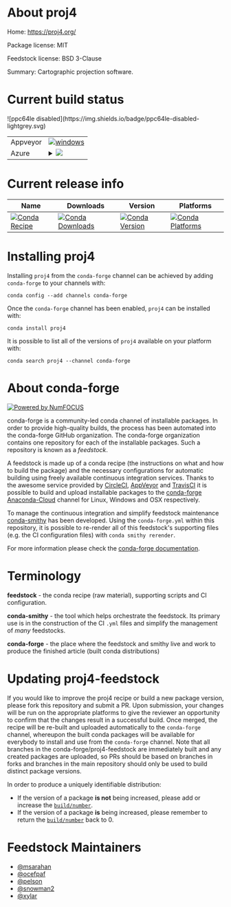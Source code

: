 About proj4
===========

Home: https://proj4.org/

Package license: MIT

Feedstock license: BSD 3-Clause

Summary: Cartographic projection software.



Current build status
====================


<table><tr>
    <td>Appveyor</td>
    <td>
      <a href="https://ci.appveyor.com/project/conda-forge/proj-4-feedstock/branch/master">
        <img alt="windows" src="https://img.shields.io/appveyor/ci/conda-forge/proj-4-feedstock/master.svg?label=Windows">
      </a>
    </td>
  </tr>
    
  <tr>
    <td>Azure</td>
    <td>
      <details>
        <summary>
          <a href="https://dev.azure.com/conda-forge/feedstock-builds/_build/latest?definitionId=815&branchName=master">
            <img src="https://dev.azure.com/conda-forge/feedstock-builds/_apis/build/status/proj.4-feedstock?branchName=master">
          </a>
        </summary>
        <table>
          <thead><tr><th>Variant</th><th>Status</th></tr></thead>
          <tbody><tr>
              <td>linux</td>
              <td>
                <a href="https://dev.azure.com/conda-forge/feedstock-builds/_build/latest?definitionId=815&branchName=master">
                  <img src="https://dev.azure.com/conda-forge/feedstock-builds/_apis/build/status/proj.4-feedstock?branchName=master&jobName=linux&configuration=linux_" alt="variant">
                </a>
              </td>
            </tr><tr>
              <td>osx</td>
              <td>
                <a href="https://dev.azure.com/conda-forge/feedstock-builds/_build/latest?definitionId=815&branchName=master">
                  <img src="https://dev.azure.com/conda-forge/feedstock-builds/_apis/build/status/proj.4-feedstock?branchName=master&jobName=osx&configuration=osx_" alt="variant">
                </a>
              </td>
            </tr><tr>
              <td>win_c_compilervs2008cxx_compilervs2008</td>
              <td>
                <a href="https://dev.azure.com/conda-forge/feedstock-builds/_build/latest?definitionId=815&branchName=master">
                  <img src="https://dev.azure.com/conda-forge/feedstock-builds/_apis/build/status/proj.4-feedstock?branchName=master&jobName=win&configuration=win_c_compilervs2008cxx_compilervs2008" alt="variant">
                </a>
              </td>
            </tr><tr>
              <td>win_c_compilervs2015cxx_compilervs2015</td>
              <td>
                <a href="https://dev.azure.com/conda-forge/feedstock-builds/_build/latest?definitionId=815&branchName=master">
                  <img src="https://dev.azure.com/conda-forge/feedstock-builds/_apis/build/status/proj.4-feedstock?branchName=master&jobName=win&configuration=win_c_compilervs2015cxx_compilervs2015" alt="variant">
                </a>
              </td>
            </tr>
          </tbody>
        </table>
      </details>
    </td>
  </tr>
![ppc64le disabled](https://img.shields.io/badge/ppc64le-disabled-lightgrey.svg)
</table>

Current release info
====================

| Name | Downloads | Version | Platforms |
| --- | --- | --- | --- |
| [![Conda Recipe](https://img.shields.io/badge/recipe-proj4-green.svg)](https://anaconda.org/conda-forge/proj4) | [![Conda Downloads](https://img.shields.io/conda/dn/conda-forge/proj4.svg)](https://anaconda.org/conda-forge/proj4) | [![Conda Version](https://img.shields.io/conda/vn/conda-forge/proj4.svg)](https://anaconda.org/conda-forge/proj4) | [![Conda Platforms](https://img.shields.io/conda/pn/conda-forge/proj4.svg)](https://anaconda.org/conda-forge/proj4) |

Installing proj4
================

Installing `proj4` from the `conda-forge` channel can be achieved by adding `conda-forge` to your channels with:

```
conda config --add channels conda-forge
```

Once the `conda-forge` channel has been enabled, `proj4` can be installed with:

```
conda install proj4
```

It is possible to list all of the versions of `proj4` available on your platform with:

```
conda search proj4 --channel conda-forge
```


About conda-forge
=================

[![Powered by NumFOCUS](https://img.shields.io/badge/powered%20by-NumFOCUS-orange.svg?style=flat&colorA=E1523D&colorB=007D8A)](http://numfocus.org)

conda-forge is a community-led conda channel of installable packages.
In order to provide high-quality builds, the process has been automated into the
conda-forge GitHub organization. The conda-forge organization contains one repository
for each of the installable packages. Such a repository is known as a *feedstock*.

A feedstock is made up of a conda recipe (the instructions on what and how to build
the package) and the necessary configurations for automatic building using freely
available continuous integration services. Thanks to the awesome service provided by
[CircleCI](https://circleci.com/), [AppVeyor](https://www.appveyor.com/)
and [TravisCI](https://travis-ci.org/) it is possible to build and upload installable
packages to the [conda-forge](https://anaconda.org/conda-forge)
[Anaconda-Cloud](https://anaconda.org/) channel for Linux, Windows and OSX respectively.

To manage the continuous integration and simplify feedstock maintenance
[conda-smithy](https://github.com/conda-forge/conda-smithy) has been developed.
Using the ``conda-forge.yml`` within this repository, it is possible to re-render all of
this feedstock's supporting files (e.g. the CI configuration files) with ``conda smithy rerender``.

For more information please check the [conda-forge documentation](https://conda-forge.org/docs/).

Terminology
===========

**feedstock** - the conda recipe (raw material), supporting scripts and CI configuration.

**conda-smithy** - the tool which helps orchestrate the feedstock.
                   Its primary use is in the construction of the CI ``.yml`` files
                   and simplify the management of *many* feedstocks.

**conda-forge** - the place where the feedstock and smithy live and work to
                  produce the finished article (built conda distributions)


Updating proj4-feedstock
========================

If you would like to improve the proj4 recipe or build a new
package version, please fork this repository and submit a PR. Upon submission,
your changes will be run on the appropriate platforms to give the reviewer an
opportunity to confirm that the changes result in a successful build. Once
merged, the recipe will be re-built and uploaded automatically to the
`conda-forge` channel, whereupon the built conda packages will be available for
everybody to install and use from the `conda-forge` channel.
Note that all branches in the conda-forge/proj4-feedstock are
immediately built and any created packages are uploaded, so PRs should be based
on branches in forks and branches in the main repository should only be used to
build distinct package versions.

In order to produce a uniquely identifiable distribution:
 * If the version of a package **is not** being increased, please add or increase
   the [``build/number``](https://conda.io/docs/user-guide/tasks/build-packages/define-metadata.html#build-number-and-string).
 * If the version of a package **is** being increased, please remember to return
   the [``build/number``](https://conda.io/docs/user-guide/tasks/build-packages/define-metadata.html#build-number-and-string)
   back to 0.

Feedstock Maintainers
=====================

* [@msarahan](https://github.com/msarahan/)
* [@ocefpaf](https://github.com/ocefpaf/)
* [@pelson](https://github.com/pelson/)
* [@snowman2](https://github.com/snowman2/)
* [@xylar](https://github.com/xylar/)

